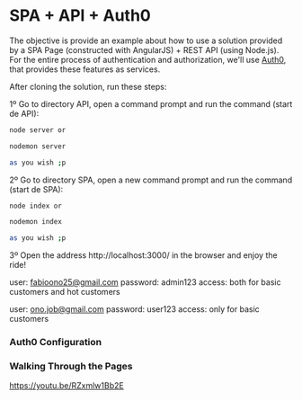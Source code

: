 # SPA + API + Auth0

The objective is provide an example about how to use a solution provided by a SPA Page (constructed with AngularJS) + REST API (using Node.js). For the entire process of authentication and authorization, we'll use [Auth0](https://auth0.com), that provides these features as services.

After cloning the solution, run these steps:

1º Go to directory API, open a command prompt and run the command (start de API):

```sh
node server or

nodemon server

as you wish ;p
```

2º Go to directory SPA, open a new command prompt and run the command (start de SPA):

```sh
node index or

nodemon index

as you wish ;p
```

3º Open the address http://localhost:3000/ in the browser and enjoy the ride!

user: fabioono25@gmail.com
password: admin123
access: both for basic customers and hot customers

user: ono.job@gmail.com
password: user123
access: only for basic customers

### Auth0 Configuration


### Walking Through the Pages

https://youtu.be/RZxmlw1Bb2E




